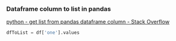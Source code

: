 ### Dataframe column to list in pandas 


[python - get list from pandas dataframe column - Stack Overflow](https://stackoverflow.com/questions/22341271/get-list-from-pandas-dataframe-column)




```python
dfToList = df['one'].values

```
